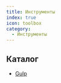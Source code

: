 ```yaml
---
title: Инструменты
index: true
icon: toolbox
category:
  - Инструменты
---
```


## Каталог

- [Gulp](gulp/)
